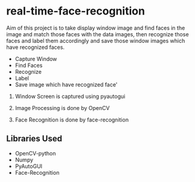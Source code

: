 # real-time-face-recognition

Aim of this project is to take display window image and find faces in the image and match those faces with the data images, then recognize those faces and label them accordingly and save those window images which have recognized faces.

- Capture Window
- Find Faces
- Recognize
- Label
- Save image which have recognized face'

1. Window Screen is captured using pyautogui

2. Image Processing is done by OpenCV

3. Face Recognition is done by face-recognition

## Libraries Used
- OpenCV-python
- Numpy
- PyAutoGUI
- Face-Recognition
